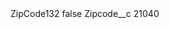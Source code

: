 <?xml version="1.0" encoding="UTF-8"?>
<CustomMetadata xmlns="http://soap.sforce.com/2006/04/metadata" xmlns:xsi="http://www.w3.org/2001/XMLSchema-instance" xmlns:xsd="http://www.w3.org/2001/XMLSchema">
    <label>ZipCode132</label>
    <protected>false</protected>
    <values>
        <field>Zipcode__c</field>
        <value xsi:type="xsd:string">21040</value>
    </values>
</CustomMetadata>
